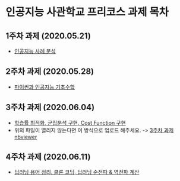 # 인공지능 사관학교 프리코스 과제 목차

## 1주차 과제 (2020.05.21)
  * [인공지능 사례 분석](https://github.com/dshong207/-/blob/master/1%EC%A3%BC%EC%B0%A8_%EA%B3%BC%EC%A0%9C.ipynb)

## 2주차 과제 (2020.05.28)
  * [파이썬과 인공지능 기초수학](https://nbviewer.jupyter.org/github/dshong207/-/blob/master/2%E1%84%8C%E1%85%AE%E1%84%8E%E1%85%A1%E1%84%80%E1%85%AA%E1%84%8C%E1%85%A6.ipynb)

## 3주차 과제 (2020.06.04)
  * [학습률 최적화, 군집분석 구현, Cost Function 구현](https://github.com/dshong207/-/blob/master/3%EC%A3%BC%EC%B0%A8%EA%B3%BC%EC%A0%9C.ipynb)
  * 위의 파일이 열리지 않는다면 이 방식으로 업로드 해주세요. -> [3주차 과제 nbviewer]()

## 4주차 과제 (2020.06.11)
  * [딥러닝 용어 정리, 클론 코딩, 딥러닝 순전파 & 역전파 계산](https://github.com/dshong207/-/blob/master/4%EC%A3%BC%EC%B0%A8_%EA%B3%BC%EC%A0%9C.ipynb)
